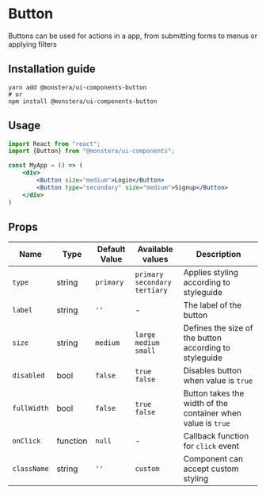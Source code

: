 # Button

Buttons can be used for actions in a app, from submitting forms to menus or applying filters

## Installation guide

```
yarn add @monstera/ui-components-button
# or
npm install @monstera/ui-components-button
```


## Usage

```jsx
import React from "react";
import {Button} from "@monstera/ui-components";

const MyApp = () => (
    <div>
        <Button size="medium">Login</Button>
        <Button type="secondary" size="medium">Signup</Button>
    </div>
)
```

## Props

| Name | Type | Default Value | Available values | Description |
| --- | --- | --- | --- | --- |
| `type` | string | `primary` | `primary` <br/> `secondary` <br/> `tertiary` | Applies styling according to styleguide |
| `label` | string | `''` | - | The label of the button |
| `size` | string | `medium` | `large` <br/> `medium`  <br/> `small` | Defines the size of the button according to styleguide |
| `disabled` | bool | `false` | `true` <br /> `false` | Disables button when value is `true`|
| `fullWidth` | bool | `false` | `true` <br /> `false` | Button takes the width of the container when value is `true` |
| `onClick` | function | `null` | - | Callback function for `click` event |
| `className` | string  | `''` | `custom` | Component can accept custom styling |

